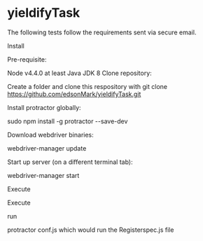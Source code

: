 # yieldifyTask

The following tests follow the requirements sent via secure email.

Install

Pre-requisite:

Node v4.4.0 at least
Java JDK 8
Clone repository:

Create a folder and clone this respository with git clone https://github.com/edsonMark/yieldifyTask.git

Install protractor globally:

sudo npm install -g protractor --save-dev

Download webdriver binaries:

webdriver-manager update

Start up server (on a different terminal tab):

webdriver-manager start

Execute

Execute

run

protractor conf.js which would run the Registerspec.js file

